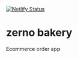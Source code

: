 [![Netlify Status](https://api.netlify.com/api/v1/badges/7836bb56-ac9b-40b3-a568-3562f5d0c2c8/deploy-status)](https://app.netlify.com/sites/zernobakery/deploys)
# zerno bakery 
 Ecommerce order app
